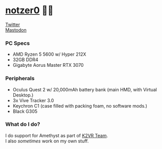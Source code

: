 # [notzer0](https://womp.gay) 🏳‍🌈
  
[Twitter](https://twitter.com/notzer0c)  
[Mastodon](https://wetdry.world/@nz)


### PC Specs  
- AMD Ryzen 5 5600 w/ Hyper 212X  
- 32GB DDR4  
- Gigabyte Aorus Master RTX 3070

### Peripherals
- Oculus Quest 2 w/ 20,000mAh battery bank (main HMD, with Virtual Desktop.)  
- 3x Vive Tracker 3.0  
- Keychron C1 (case filled with packing foam, no software mods.)  
- Black G305  
  
### What do I do?
I do support for Amethyst as part of [K2VR Team](https://github.com/KinectToVR).  
I also *sometimes* work on my own stuff.

